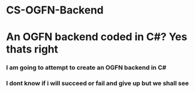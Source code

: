 # CS-OGFN-Backend

# An OGFN backend coded in C#? Yes thats right 
### I am going to attempt to create an OGFN backend in C#
### I dont know if i will succeed or fail and give up but we shall see

